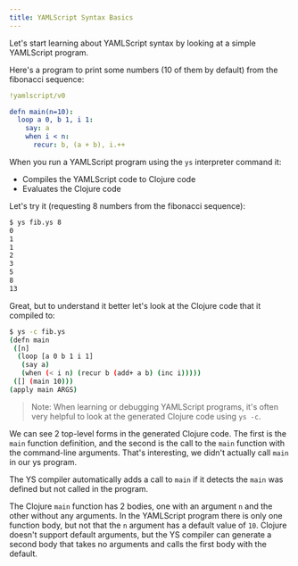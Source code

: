 ```yaml
---
title: YAMLScript Syntax Basics
---
```



Let's start learning about YAMLScript syntax by looking at a simple YAMLScript
program.

Here's a program to print some numbers (10 of them by default) from the
fibonacci sequence:

```yaml
!yamlscript/v0

defn main(n=10):
  loop a 0, b 1, i 1:
    say: a
    when i < n:
      recur: b, (a + b), i.++
```

When you run a YAMLScript program using the `ys` interpreter command it:

* Compiles the YAMLScript code to Clojure code
* Evaluates the Clojure code

Let's try it (requesting 8 numbers from the fibonacci sequence):

```sh
$ ys fib.ys 8
0
1
1
2
3
5
8
13
```

Great, but to understand it better let's look at the Clojure code that it
compiled to:

```sh
$ ys -c fib.ys
(defn main
 ([n]
  (loop [a 0 b 1 i 1]
   (say a)
   (when (< i n) (recur b (add+ a b) (inc i)))))
 ([] (main 10)))
(apply main ARGS)
```

> Note: When learning or debugging YAMLScript programs, it's often very helpful
> to look at the generated Clojure code using `ys -c`.

We can see 2 top-level forms in the generated Clojure code.
The first is the `main` function definition, and the second is the call to the
`main` function with the command-line arguments.
That's interesting, we didn't actually call `main` in our ys program.

The YS compiler automatically adds a call to `main` if it detects the `main`
was defined but not called in the program.

The Clojure `main` function has 2 bodies, one with an argument `n` and the other
without any arguments.
In the YAMLScript program there is only one function body, but not that the
`n` argument has a default value of `10`.
Clojure doesn't support default arguments, but the YS compiler can generate a
second body that takes no arguments and calls the first body with the default.


